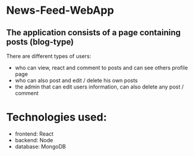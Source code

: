 # News-Feed-WebApp

## The application consists of a page containing posts (blog-type)


There are different types of users:
- who can view, react and comment to posts and can see others profile page
- who can also post and edit / delete his own posts
- the admin that can edit users information, can also delete any post / comment 

# Technologies used:
- frontend: React
- backend: Node
- database: MongoDB
